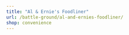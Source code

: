 ```yaml
---
title: "Al & Ernie's Foodliner"
url: /battle-ground/al-and-ernies-foodliner/
shop: convenience
---
```

